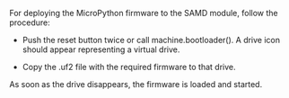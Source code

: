 For deploying the MicroPython firmware to the SAMD module, follow
the procedure:

-  Push the reset button twice or call machine.bootloader(). A drive
   icon should appear representing a virtual drive.

-  Copy the .uf2 file with the required firmware to that drive.

As soon as the drive disappears, the firmware is loaded and started.

